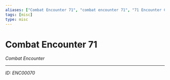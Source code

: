 ```yaml
---
aliases: ["Combat Encounter 71", "combat encounter 71", "71 Encounter Combat"]
tags: [misc]
type: misc
---
```


# Combat Encounter 71

*Combat Encounter*

---
*ID: ENC00070*